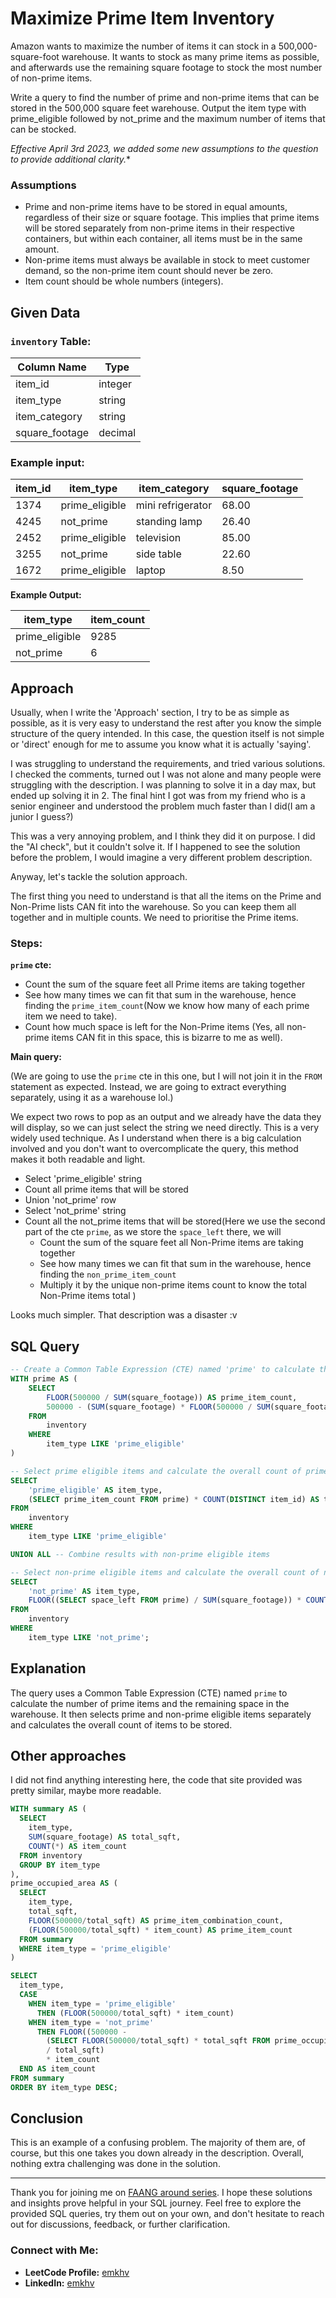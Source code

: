 # Maximize Prime Item Inventory

Amazon wants to maximize the number of items it can stock in a 500,000-square-foot warehouse. It wants to stock as many prime items as possible, and afterwards use the remaining square footage to stock the most number of non-prime items.

Write a query to find the number of prime and non-prime items that can be stored in the 500,000 square feet warehouse. Output the item type with prime_eligible followed by not_prime and the maximum number of items that can be stocked.

*Effective April 3rd 2023, we added some new assumptions to the question to provide additional clarity.**



### Assumptions

- Prime and non-prime items have to be stored in equal amounts, regardless of their size or square footage. This implies that prime items will be stored separately from non-prime items in their respective containers, but within each container, all items must be in the same amount.
- Non-prime items must always be available in stock to meet customer demand, so the non-prime item count should never be zero.
- Item count should be whole numbers (integers).

## Given Data

### `inventory` Table:

| Column Name    | Type    |
| -------------- | ------- |
| item_id        | integer |
| item_type      | string  |
| item_category  | string  |
| square_footage | decimal |
### __Example input__:

| item_id | item_type      | item_category       | square_footage |
|---------|-----------------|---------------------|-----------------|
| 1374    | prime_eligible  | mini refrigerator   | 68.00           |
| 4245    | not_prime       | standing lamp       | 26.40           |
| 2452    | prime_eligible  | television          | 85.00           |
| 3255    | not_prime       | side table          | 22.60           |
| 1672    | prime_eligible  | laptop              | 8.50            |

**Example Output:**

| item_type      | item_count |
| -------------- | ---------- |
| prime_eligible | 9285       |
| not_prime      | 6          |

## Approach

Usually, when I write the 'Approach' section, I try to be as simple as possible, as it is very easy to understand the rest after you know the simple structure of the query intended.
In this case, the question itself is not simple or 'direct' enough for me to assume you know what it is actually 'saying'. 


I was struggling to understand the requirements, and tried various solutions. 
I checked the comments, turned out I was not alone and many people were struggling with the description. I was planning to solve it in a day max, but ended up solving it in 2. 
The final hint I got was from my friend who is a senior engineer and understood the problem much faster than I did(I am a junior I guess?) 


This was a very annoying problem, and I think they did it on purpose. I did the "AI check", but it couldn't solve it. 
If I happened to see the solution before the problem, I would imagine a very different problem description.

Anyway, let's tackle the solution approach.

The first thing you need to understand is that all the items on the Prime and Non-Prime lists CAN fit into the warehouse. 
So you can keep them all together and in multiple counts. We need to prioritise the Prime items. 

### Steps:


**`prime` cte:**
 - Count the sum of the square feet all Prime items are taking together
 - See how many times we can fit that sum in the warehouse, hence finding the `prime_item_count`(Now we know how many of each prime item we need to take).
 - Count how much space is left for the Non-Prime items (Yes, all non-prime items CAN fit in this space, this is bizarre to me as well).


**Main query:**
 
 (We are going to use the `prime` cte in this one, but I will not join it in the `FROM` statement as expected.
Instead, we are going to extract everything separately, using it as a warehouse lol.)

We expect two rows to pop as an output and we already have the data they will display, so we can just select the string we need directly. 
This is a very widely used technique. As I understand when there is a big calculation involved and you don't want to overcomplicate the query, this method makes it both readable and light.

 - Select 'prime_eligible' string
 - Count all prime items that will be stored
 - Union 'not_prime' row
 - Select 'not_prime' string
 - Count all the not_prime items that will be stored(Here we use the second part of the cte `prime`, as we store the `space_left` there, we will
      - Count the sum of the square feet all Non-Prime items are taking together
      - See how many times we can fit that sum in the warehouse, hence finding the `non_prime_item_count` 
      - Multiply it by the unique non-prime items count to know the total Non-Prime items total
   )

Looks much simpler. That description was a disaster :v 



## SQL Query

```sql
-- Create a Common Table Expression (CTE) named 'prime' to calculate the number of prime items and the remaining space
WITH prime AS (
    SELECT
        FLOOR(500000 / SUM(square_footage)) AS prime_item_count, 
        500000 - (SUM(square_footage) * FLOOR(500000 / SUM(square_footage))) AS space_left
    FROM
        inventory
    WHERE
        item_type LIKE 'prime_eligible'
)

-- Select prime eligible items and calculate the overall count of prime items to be stored
SELECT
    'prime_eligible' AS item_type,
    (SELECT prime_item_count FROM prime) * COUNT(DISTINCT item_id) AS total_items
FROM
    inventory
WHERE
    item_type LIKE 'prime_eligible'

UNION ALL -- Combine results with non-prime eligible items

-- Select non-prime eligible items and calculate the overall count of non-prime items to be stored
SELECT
    'not_prime' AS item_type,
    FLOOR((SELECT space_left FROM prime) / SUM(square_footage)) * COUNT(DISTINCT item_id) AS total_items
FROM
    inventory
WHERE
    item_type LIKE 'not_prime';
```

## Explanation

The query uses a Common Table Expression (CTE) named `prime` to calculate the number of prime items and the remaining space in the warehouse. It then selects prime and non-prime eligible items separately and calculates the overall count of items to be stored.

## Other approaches

I did not find anything interesting here, the code that site provided was pretty similar, maybe more readable. 


```sql
WITH summary AS (  
  SELECT  
    item_type,  
    SUM(square_footage) AS total_sqft,  
    COUNT(*) AS item_count  
  FROM inventory  
  GROUP BY item_type
),
prime_occupied_area AS (  
  SELECT  
    item_type,
    total_sqft,
    FLOOR(500000/total_sqft) AS prime_item_combination_count,
    (FLOOR(500000/total_sqft) * item_count) AS prime_item_count
  FROM summary  
  WHERE item_type = 'prime_eligible'
)

SELECT
  item_type,
  CASE 
    WHEN item_type = 'prime_eligible' 
      THEN (FLOOR(500000/total_sqft) * item_count)
    WHEN item_type = 'not_prime' 
      THEN FLOOR((500000 - 
        (SELECT FLOOR(500000/total_sqft) * total_sqft FROM prime_occupied_area))  
        / total_sqft)  
        * item_count
  END AS item_count
FROM summary
ORDER BY item_type DESC;
```

## Conclusion

This is an example of a confusing problem. The majority of them are, of course, but this one takes you down already in the description. Overall, nothing extra challenging was done in the solution.

---

Thank you for joining me on [FAANG around series](https://github.com/emkhv/FAANG_around/). I hope these solutions and insights prove helpful in your SQL journey. Feel free to explore the provided SQL queries, try them out on your own, and don't hesitate to reach out for discussions, feedback, or further clarification.

### Connect with Me:
- **LeetCode Profile:** [emkhv](https://leetcode.com/emkhv/)
- **LinkedIn:** [emkhv](https://www.linkedin.com/in/emkhv/)
